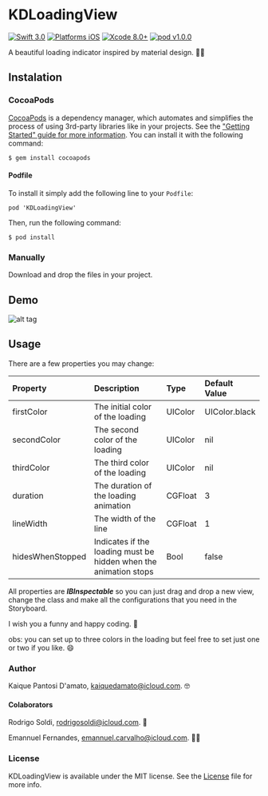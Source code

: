 # KDLoadingView

[![Swift 3.0](https://img.shields.io/badge/Swift-3.0-orange.svg?style=flat)](https://developer.apple.com/swift/)
[![Platforms iOS](https://img.shields.io/badge/Platforms-iOS-lightgray.svg?style=flat)](https://developer.apple.com/swift/)
[![Xcode 8.0+](https://img.shields.io/badge/Xcode-8.0+-blue.svg?style=flat)](https://developer.apple.com/swift/)
[![pod v1.0.0](https://img.shields.io/badge/pod-v1.0.0-blue.svg)](https://cocoapods.org)

A beautiful loading indicator inspired by material design. 🤘🏻

## Instalation

### CocoaPods

[CocoaPods](http://cocoapods.org/) is a dependency manager, which automates and simplifies the process of using 3rd-party libraries like in your projects. See the ["Getting Started" guide for more information](http://cocoapods.org/). You can install it with the following command:


	$ gem install cocoapods

#### Podfile

To install it simply add the following line to your `Podfile`:

	pod 'KDLoadingView'

Then, run the following command:

	$ pod install

### Manually

Download and drop the files in your project.

## Demo

![alt tag](http://i.giphy.com/l44QxkFEfyVgnCl0I.gif)

## Usage

There are a few properties you may change:

| Property         | Description                                                      | Type    | Default Value |
|:-----------------|:-----------------------------------------------------------------|:--------|:--------------|
| firstColor       | The initial color of the loading                                 | UIColor | UIColor.black |
| secondColor      | The second color of the loading                                  | UIColor | nil           |
| thirdColor       | The third color of the loading                                   | UIColor | nil           |
| duration         | The duration of the loading animation                            | CGFloat | 3             | 
| lineWidth        | The width of the line                                            | CGFloat | 1             |
| hidesWhenStopped | Indicates if the loading must be hidden when the animation stops | Bool    | false         |

All properties are ***IBInspectable*** so you can just drag and drop a new view, change the class and make all the configurations that you need in the Storyboard.

I wish you a funny and happy coding. 🚀

obs: you can set up to three colors in the loading but feel free to set just one or two if you like. 😄

### Author

Kaique Pantosi D'amato, kaiquedamato@icloud.com. 🤓

#### Colaborators

Rodrigo Soldi, rodrigosoldi@icloud.com. 🎹

Emannuel Fernandes, emannuel.carvalho@icloud.com. 👴🏼

### License

KDLoadingView is available under the MIT license. See the [License](https://github.com/KaiqueDamato/KDLoadingView/blob/master/LICENSE) file for more info.
